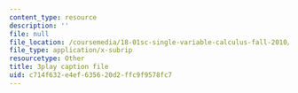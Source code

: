 ```yaml
---
content_type: resource
description: ''
file: null
file_location: /coursemedia/18-01sc-single-variable-calculus-fall-2010/c714f632e4ef635620d2ffc9f9578fc7_R9a_NHXrBcg.srt
file_type: application/x-subrip
resourcetype: Other
title: 3play caption file
uid: c714f632-e4ef-6356-20d2-ffc9f9578fc7
---
```

